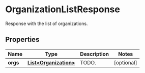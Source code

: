

# OrganizationListResponse

Response with the list of organizations.
## Properties

Name | Type | Description | Notes
------------ | ------------- | ------------- | -------------
**orgs** | [**List&lt;Organization&gt;**](Organization.md) | TODO. |  [optional]



